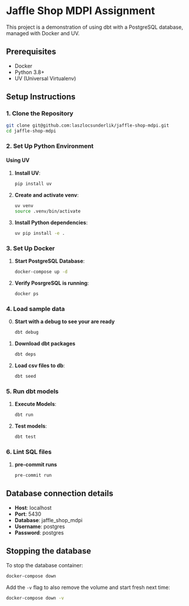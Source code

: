 # Jaffle Shop MDPI Assignment

This project is a demonstration of using dbt with a PostgreSQL database, managed with Docker and UV.

## Prerequisites

- Docker
- Python 3.8+
- UV (Universal Virtualenv)

## Setup Instructions

### 1. Clone the Repository

```bash
git clone git@github.com:laszlocsunderlik/jaffle-shop-mdpi.git
cd jaffle-shop-mdpi
```

### 2. Set Up Python Environment

#### Using UV

1. **Install UV**:

   ```bash
   pip install uv
   ```

2. **Create and activate venv**:

   ```bash
   uv venv
   source .venv/bin/activate
   ```

3. **Install Python dependencies**:

   ```bash
   uv pip install -e .
   ```

### 3. Set Up Docker

1. **Start PostgreSQL Database**:

   ```bash
   docker-compose up -d
   ```

2. **Verify PosrgreSQL is running**:

   ```bash
   docker ps
   ```

### 4. Load sample data

0. **Start with a debug to see your are ready**

   ```bash
   dbt debug
   ```

1. **Download dbt packages**

   ```bash
   dbt deps
   ```

2. **Load csv files to db**:

   ```bash
   dbt seed
   ```

### 5. Run dbt models

1. **Execute Models**:

   ```bash
   dbt run
   ```

2. **Test models**:
   ```bash
   dbt test
   ```

### 6. Lint SQL files

1. **pre-commit runs**

   ```bash
   pre-commit run
   ```

## Database connection details

- **Host**: localhost
- **Port**: 5430
- **Database**: jaffle_shop_mdpi
- **Username**: postgres
- **Password**: postgres

## Stopping the database

To stop the database container:

```bash
docker-compose down
```

Add the `-v` flag to also remove the volume and start fresh next time:

```bash
docker-compose down -v
```
